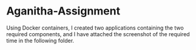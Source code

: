# Aganitha-Assignment

Using Docker containers, I created two applications containing the two required components, and I have attached the screenshot of the required time in the following folder.
